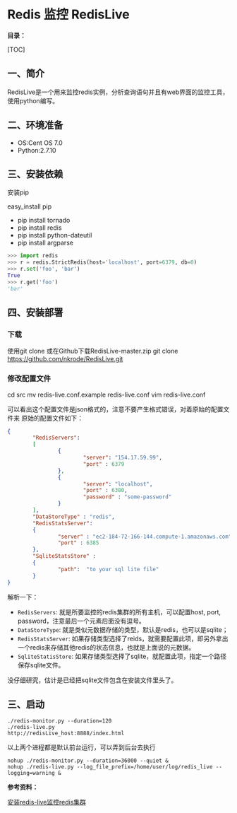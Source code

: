 # Redis 监控 RedisLive

**目录：**

[TOC]



## 一、简介

RedisLive是一个用来监控redis实例，分析查询语句并且有web界面的监控工具，使用python编写。


## 二、环境准备


- OS:Cent OS 7.0
- Python:2.7.10



## 三、安装依赖

安装pip

easy_install pip

- pip install tornado
- pip install redis
- pip install python-dateutil
- pip install argparse



```python
>>> import redis
>>> r = redis.StrictRedis(host='localhost', port=6379, db=0)
>>> r.set('foo', 'bar')
True
>>> r.get('foo')
'bar'
```

## 四、安装部署

### 下载
使用git clone 或在Github下载RedisLive-master.zip
git clone https://github.com/nkrode/RedisLive.git


### 修改配置文件

cd src
mv redis-live.conf.example redis-live.conf
vim redis-live.conf


可以看出这个配置文件是json格式的，注意不要产生格式错误，对着原始的配置文件来
原始的配置文件如下：
```json
{
        "RedisServers":
        [
                {
                        "server": "154.17.59.99",
                        "port" : 6379
                },
                {
                        "server": "localhost",
                        "port" : 6380,
                        "password" : "some-password"
                }
        ],
        "DataStoreType" : "redis",
        "RedisStatsServer":
        {
                "server" : "ec2-184-72-166-144.compute-1.amazonaws.com",
                "port" : 6385
        },
        "SqliteStatsStore" :
        {
                "path":  "to your sql lite file"
        }
}
```

解析一下：
- `RedisServers`: 就是所要监控的redis集群的所有主机，可以配置host, port, password，注意最后一个元素后面没有逗号。
- `DataStoreType`: 就是类似元数据存储的类型，默认是redis，也可以是sqlite；
- `RedisStatsServer`: 如果存储类型选择了reids，就需要配置此项，即另外拿出一个redis来存储其他redis的状态信息，也就是上面说的元数据。
- `SqliteStatisStore`: 如果存储类型选择了sqlite，就配置此项，指定一个路径保存sqlite文件。

没仔细研究，估计是已经把sqlite文件包含在安装文件里头了。


## 三、启动

```
./redis-monitor.py --duration=120
./redis-live.py
http://redisLive_host:8888/index.html
```

以上两个进程都是默认前台运行，可以弄到后台去执行
```
nohup ./redis-monitor.py --duration=36000 --quiet &
nohup ./redis-live.py --log_file_prefix=/home/user/log/redis_live --logging=warning &
```


**参考资料：**

[安装redis-live监控redis集群](http://blog.csdn.net/cxz_hijacker/article/details/16862389)
